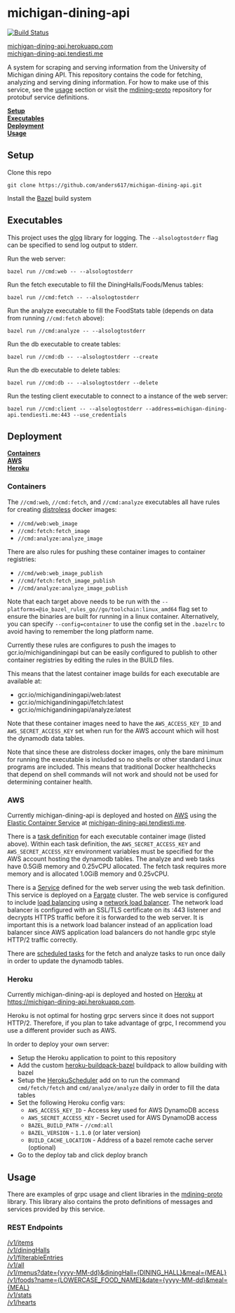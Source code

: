 # michigan-dining-api
[![Build Status](https://travis-ci.org/anders617/michigan-dining-api.svg?branch=master)](https://travis-ci.org/anders617/michigan-dining-api)

[michigan-dining-api.herokuapp.com](https://michigan-dining-api.herokuapp.com/) \
[michigan-dining-api.tendiesti.me](https://michigan-dining-api.tendiesti.me/)

A system for scraping and serving information from the University of Michigan dining API. This repository contains the code for fetching, analyzing and serving dining information. For how to make use of this service, see the [usage](#Usage) section or visit the [mdining-proto](https://github.com/anders617/mdining-proto) repository for protobuf service definitions.

**[Setup](#Setup)** \
**[Executables](#Executables)** \
**[Deployment](#Deployment)** \
**[Usage](#Usage)** 

## Setup
Clone this repo
```shell
git clone https://github.com/anders617/michigan-dining-api.git
```

Install the [Bazel](https://docs.bazel.build/versions/master/install.html) build system

## Executables
This project uses the [glog](https://github.com/golang/glog) library for logging. The `--alsologtostderr` flag can be specified to send log output to stderr.

Run the web server:
```shell
bazel run //cmd:web -- --alsologtostderr
```

Run the fetch executable to fill the DiningHalls/Foods/Menus tables:
```shell
bazel run //cmd:fetch -- --alsologtostderr
```

Run the analyze executable to fill the FoodStats table (depends on data from running `//cmd:fetch` above):
```shell
bazel run //cmd:analyze -- --alsologtostderr
```

Run the db executable to create tables:
```shell
bazel run //cmd:db -- --alsologtostderr --create
```

Run the db executable to delete tables:
```shell
bazel run //cmd:db -- --alsologtostderr --delete
```

Run the testing client executable to connect to a instance of the web server:
```shell
bazel run //cmd:client -- --alsologtostderr --address=michigan-dining-api.tendiesti.me:443 --use_credentials
```

## Deployment
**[Containers](#Containers)** \
**[AWS](#AWS)** \
**[Heroku](#Heroku)**
### Containers
The `//cmd:web`, `//cmd:fetch`, and `//cmd:analyze` executables all have rules for creating [distroless](https://github.com/GoogleContainerTools/distroless) docker images:
* `//cmd/web:web_image` 
* `//cmd:fetch:fetch_image` 
* `//cmd:analyze:analyze_image`

There are also rules for pushing these container images to container registries:
* `//cmd/web:web_image_publish`
* `//cmd/fetch:fetch_image_publish`
* `//cmd/analyze:analyze_image_publish`

Note that each target above needs to be run with the `--platforms=@io_bazel_rules_go//go/toolchain:linux_amd64` flag set to ensure the binaries are built for running in a linux container. Alternatively, you can specify `--config=container` to use the config set in the `.bazelrc` to avoid having to remember the long platform name.

Currently these rules are configures to push the images to gcr.io/michigandiningapi but can be easily configured to publish to other container registries by editing the rules in the BUILD files.

This means that the latest container image builds for each executable are available at:
* gcr.io/michigandiningapi/web:latest
* gcr.io/michigandiningapi/fetch:latest
* gcr.io/michigandiningapi/analyze:latest

Note that these container images need to have the `AWS_ACCESS_KEY_ID` and `AWS_SECRET_ACCESS_KEY` set when run for the AWS account which will host the dynamodb data tables.

Note that since these are distroless docker images, only the bare minimum for running the executable is included so no shells or other standard Linux programs are included. This means that traditional Docker healthchecks that depend on shell commands will not work and should not be used for determining container health.
### AWS
Currently michigan-dining-api is deployed and hosted on [AWS](https://aws.amazon.com/) using the [Elastic Container Service](https://aws.amazon.com/ecs/) at [michigan-dining-api.tendiesti.me](https://michigan-dining-api.tendiesti.me).

There is a [task definition](https://docs.aws.amazon.com/AmazonECS/latest/developerguide/create-task-definition.html) for each executable container image (listed above). Within each task definition, the `AWS_SECRET_ACCESS_KEY` and `AWS_SECRET_ACCESS_KEY` environment variables must be specified for the AWS account hosting the dynamodb tables. The analyze and web tasks have 0.5GiB memory and 0.25vCPU allocated. The fetch task requires more memory and is allocated 1.0GiB memory and 0.25vCPU.

There is a [Service](https://docs.aws.amazon.com/AmazonECS/latest/developerguide/ecs_services.html) defined for the web server using the web task definition. This service is deployed on a [Fargate](https://docs.aws.amazon.com/AmazonECS/latest/developerguide/AWS_Fargate.html) cluster. The web service is configured to include [load balancing](https://docs.aws.amazon.com/AmazonECS/latest/developerguide/service-load-balancing.html) using a [network load balancer](https://docs.aws.amazon.com/elasticloadbalancing/latest/network/network-load-balancers.html). The network load balancer is configured with an SSL/TLS certificate on its :443 listener and decrypts HTTPS traffic before it is forwarded to the web server. It is important this is a network load balancer instead of an application load balancer since AWS application load balancers do not handle grpc style HTTP/2 traffic correctly.

There are [scheduled tasks](https://docs.aws.amazon.com/AmazonECS/latest/developerguide/scheduled_tasks.html) for the fetch and analyze tasks to run once daily in order to update the dynamodb tables.

### Heroku
Currently michigan-dining-api is deployed and hosted on [Heroku](https://www.heroku.com/home) at https://michigan-dining-api.herokuapp.com.

Heroku is not optimal for hosting grpc servers since it does not support HTTP/2. Therefore, if you plan to take advantage of grpc, I recommend you use a different provider such as AWS.

In order to deploy your own server:
* Setup the Heroku application to point to this repository
* Add the custom [heroku-buildpack-bazel](https://github.com/anders617/heroku-buildpack-bazel) buildpack to allow building with bazel
* Setup the [HerokuScheduler](https://devcenter.heroku.com/articles/scheduler) add on to run the command `cmd/fetch/fetch`  and `cmd/analyze/analyze` daily in order to fill the data tables
* Set the following Heroku config vars:
    * `AWS_ACCESS_KEY_ID` - Access key used for AWS DynamoDB access
    * `AWS_SECRET_ACCESS_KEY` - Secret used for AWS DynamoDB access
    * `BAZEL_BUILD_PATH` - `//cmd:all`
    * `BAZEL_VERSION` - `1.1.0` (or later version)
    * `BUILD_CACHE_LOCATION` - Address of a bazel remote cache server (optional)
* Go to the deploy tab and click deploy branch

## Usage
There are examples of grpc usage and client libraries in the [mdining-proto](https://github.com/anders617/mdining-proto) library. This library also contains the proto definitions of messages and services provided by this service.
### REST Endpoints
[/v1/items](https://michigan-dining-api.herokuapp.com/v1/items) \
[/v1/diningHalls](https://michigan-dining-api.herokuapp.com/v1/diningHalls) \
[/v1/filterableEntries](https://michigan-dining-api.herokuapp.com/v1/filterableEntries) \
[/v1/all](https://michigan-dining-api.herokuapp.com/v1/all) \
[/v1/menus?date={yyyy-MM-dd}&diningHall={DINING_HALL}&meal={MEAL}](https://michigan-dining-api.herokuapp.com/v1/menus?date=2019-11-04&diningHall=Bursley%20Dining%20Hall&meal=LUNCH) \
[/v1/foods?name={LOWERCASE_FOOD_NAME}&date={yyyy-MM-dd}&meal={MEAL}](https://michigan-dining-api.herokuapp.com/v1/foods?name=chicken%20tenders&date=2019-11-08&meal=DINNER) \
[/v1/stats](https://michigan-dining-api.herokuapp.com/v1/stats) \
[/v1/hearts](https://michigan-dining-api.herokuapp.com/v1/hearts?keys=chicken%20tenders)

